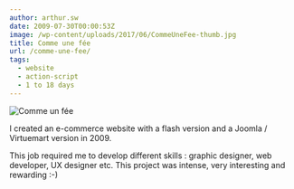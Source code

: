 ```yaml
---
author: arthur.sw
date: 2009-07-30T00:00:53Z
image: /wp-content/uploads/2017/06/CommeUneFee-thumb.jpg
title: Comme une fée
url: /comme-une-fee/
tags:
  - website
  - action-script
  - 1 to 18 days
---
```


![Comme un fée](/wp-content/uploads/2017/06/CommeUneFee.jpg)

I created an e-commerce website with a flash version and a Joomla / Virtuemart version in 2009.

This job required me to develop different skills : graphic designer, web developer, UX designer etc. This project was intense, very interesting and rewarding :-)